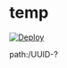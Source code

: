 # temp

[![Deploy](https://www.herokucdn.com/deploy/button.png)](https://dashboard.heroku.com/new?template=https://github.com/iPad5588/biusean) 

path:/UUID-?
